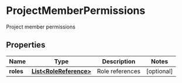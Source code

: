 

# ProjectMemberPermissions

Project member permissions

## Properties

| Name | Type | Description | Notes |
|------------ | ------------- | ------------- | -------------|
|**roles** | [**List&lt;RoleReference&gt;**](RoleReference.md) | Role references |  [optional] |



